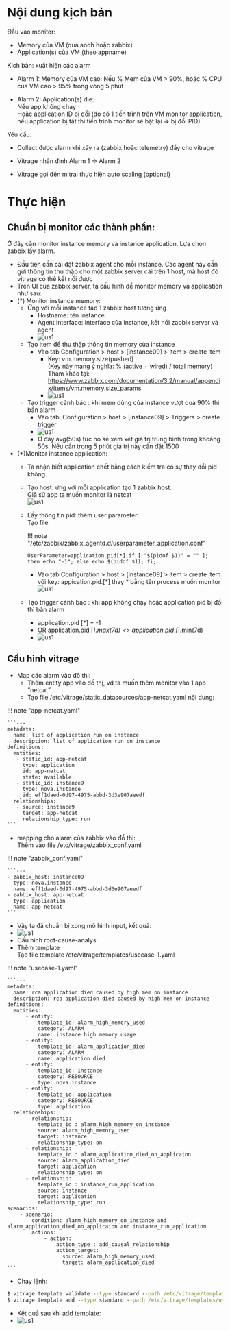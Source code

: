 # Nội dung kịch bản

Đầu vào monitor:

- Memory của VM (qua aodh hoặc zabbix)
- Application(s) của VM (theo appname)

Kịch bản: xuất hiện các alarm

- Alarm 1: Memory của VM cao: Nếu % Mem của VM > 90%, hoặc % CPU của VM cao > 95% trong vòng 5 phút

- Alarm 2: Application(s) die: <br/>
  Nếu app không chạy <br/>
  Hoặc application ID bị đổi (do có 1 tiến trình trên VM monitor application, nếu application bị tắt thì tiến trình monitor sẽ bật lại => bị đổi PID)

Yêu cầu:

- Collect được alarm khi xảy ra (zabbix hoặc telemetry) đẩy cho vitrage

- Vitrage nhân định Alarm 1 => Alarm 2

- Vitrage gọi đến mitral thực hiện auto scaling (optional)

# Thực hiện
## Chuẩn bị monitor các thành phần:

Ở đây cần monitor instance memory và instance application. Lựa chọn zabbix lấy alarm.

- Đầu tiên cần cài đặt zabbix agent cho mỗi instance. Các agent này cần gửi thông tin thu thập cho một zabbix server cài trên 1 host, mà host đó vitrage có thể kết nối được
- Trên UI của zabbix server, ta cấu hình để monitor memory và application như sau:
- (*) Monitor instance memory: 
  - Ứng với mỗi instance tạo 1 zabbix host tương ứng
    - Hostname: tên instance.
    - Agent interface: interface của instance, kết nối zabbix server và agent
    - ![us1](image/use-case1-1.png)
  - Tạo item để thu thập thông tin memory của instance
    - Vào tab Configuration > host > [instance09] > item > create item 
      - Key: vm.memory.size(pushed) <br/>
       (Key này mang ý nghĩa:   % (active + wired) / total memory) <br/>
       Tham khảo tại: https://www.zabbix.com/documentation/3.2/manual/appendix/items/vm.memory.size_params
      - ![us1](image/use-case1-2.png)
  - Tạo trigger cảnh báo : khi mem dùng của instance vượt quá 90% thì bắn alarm
    - Vào tab: Configuration > host > [instance09] > Triggers > create trigger
    - ![us1](image/use-case1-3.png)
    - Ở đây avg(50s) tức nó sẽ xem xét giá trị trung bình trong khoảng 50s. Nếu cần trong 5 phút giá trị này cần đặt 1500
- (*)Monitor instance application:
  - Ta nhận biết application chết bằng cách kiểm tra có sự thay đổi pid không.
  - Tạo host: ứng với mỗi application tạo 1 zabbix host: <br/>
       Giả sử app ta muốn monitor là netcat <br/>
       ![us1](image/use-case1-4.png)
  - Lấy thông tin pid: thêm user parameter: <br/>
      Tạo file
        
    !!! note "/etc/zabbix/zabbix_agentd.d/userparameter_application.conf"
    
        UserParameter=application.pid[*],if [ "$(pidof $1)" = "" ]; then echo "-1"; else echo $(pidof $1); fi;
        

      - Vào tab Configuration > host > [instance09] > item > create item <br>
        với key: appication.pid.[*] thay * bằng tên process muốn monitor
        ![us1](image/use-case1-5.png)
  - Tạo trigger cảnh báo : khi app không chạy hoặc application pid bị đổi thì bắn alarm <br/>
     - application.pid [*] = -1 
     - OR application.pid [*].max(7d) <> application.pid [*].min(7d)
     - ![us1](image/use-case1-6.png)

## Cấu hình vitrage
- Map các alarm vào đồ thị:
  - Thêm entity app vào đồ thị, vd ta muốn thêm monitor vào 1 app “netcat”
  - Tạo file /etc/vitrage/static_datasources/app-netcat.yaml nội dung:
 
!!! note "app-netcat.yaml"

    ```---
    metadata:
      name: list of application run on instance
      description: list of application run on instance
    definitions:
      entities:
       - static_id: app-netcat
         type: application
         id: app-netcat
         state: available
       - static_id: instance9
         type: nova.instance
         id: eff1daed-0d97-4975-abbd-3d3e907aeedf
      relationships:
       - source: instance9
         target: app-netcat
         relationship_type: run
    ```
   
  - mapping cho alarm của zabbix vào đồ thị: <br/>
    Thêm vào file /etc/vitrage/zabbix_conf.yaml

!!! note "zabbix_conf.yaml"
  
    ```---
    - zabbix_host: instance09
      type: nova.instance
      name: eff1daed-0d97-4975-abbd-3d3e907aeedf
    - zabbix_host: app-netcat
      type: application
      name: app-netcat
    ```

  - Vậy ta đã chuẩn bị xong mô hình input, kết quả: <br/>
  - ![us1](image/use-case1-7.png)
  - Cấu hình root-cause-analys:
  - Thêm template <br/>
    Tạo file template /etc/vitrage/templates/usecase-1.yaml

!!! note "usecase-1.yaml"
    
    ```---
    metadata:
      name: rca application died caused by high mem on instance
      description: rca application died caused by high mem on instance
    definitions:
      entities:
          - entity:
              template_id: alarm_high_memory_used
              category: ALARM
              name: instance high memory usage
          - entity:
              template_id: alarm_application_died
              category: ALARM
              name: application died
          - entity:
              template_id: instance
              category: RESOURCE
              type: nova.instance
          - entity:
              template_id: application
              category: RESOURCE
              type: application
      relationships:
          - relationship:
              template_id : alarm_high_memory_on_instance
              source: alarm_high_memory_used
              target: instance
              relationship_type: on
          - relationship:
              template_id : alarm_application_died_on_applicaion
              source: alarm_application_died
              target: application
              relationship_type: on
          - relationship:
              template_id : instance_run_application
              source: instance
              target: application
              relationship_type: run
    scenarios:
        - scenario:
            condition: alarm_high_memory_on_instance and alarm_application_died_on_applicaion and instance_run_application
            actions:
                - action:
                    action_type : add_causal_relationship
                    action_target:
                      source: alarm_high_memory_used
                      target: alarm_application_died
    ```

  - Chạy lệnh:

```bat
$ vitrage template validate --type standard --path /etc/vitrage/templates/usecase1.yaml
$ vitrage template add --type standard --path /etc/vitrage/templates/usecase1.yaml
```

  - Kết quả sau khi add template:
  - ![us1](image/use-case1-8.png)

       




